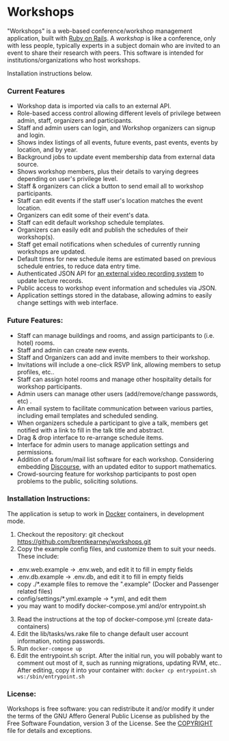 # Workshops

"Workshops" is a web-based conference/workshop management application, built with [Ruby on Rails](http://rubyonrails.org).
A _workshop_ is like a conference, only with less people, typically experts in a subject
domain who are invited to an event to share their research with peers. This software is intended for institutions/organizations
who host workshops.

Installation instructions below.

### Current Features
* Workshop data is imported via calls to an external API.
* Role-based access control allowing different levels of privilege between admin, staff, organizers and participants.
* Staff and admin users can login, and Workshop organizers can signup and login.
* Shows index listings of all events, future events, past events, events by location, and by year.
* Background jobs to update event membership data from external data source.
* Shows workshop members, plus their details to varying degrees depending on user's privilege level.
* Staff & organizers can click a button to send email all to workshop participants.
* Staff can edit events if the staff user's location matches the event location.
* Organizers can edit some of their event's data.
* Staff can edit default workshop schedule templates.
* Organizers can easily edit and publish the schedules of their workshop(s).
* Staff get email notifications when schedules of currently running workshops are updated.
* Default times for new schedule items are estimated based on previous schedule entries, to reduce data entry time.
* Authenticated JSON API for [an external video recording system](http://www.birs.ca/facilities/automated-video) to update lecture records.
* Public access to workshop event information and schedules via JSON.
* Application settings stored in the database, allowing admins to easily change settings with web interface.


### Future Features:
* Staff can manage buildings and rooms, and assign participants to (i.e. hotel) rooms.
* Staff and admin can create new events.
* Staff and Organizers can add and invite members to their workshop.
* Invitations will include a one-click RSVP link, allowing members to setup profiles, etc..
* Staff can assign hotel rooms and manage other hospitality details for workshop participants.
* Admin users can manage other users (add/remove/change passwords, etc) .
* An email system to facilitate communication between various parties, including email templates and scheduled sending.
* When organizers schedule a participant to give a talk, members get notified with a link to fill in the talk title and abstract.
* Drag & drop interface to re-arrange schedule items.
* Interface for admin users to manage application settings and permissions.
* Addition of a forum/mail list software for each workshop. Considering embedding [Discourse](http://www.discourse.org), with an updated editor to support mathematics.
* Crowd-sourcing feature for workshop participants to post open problems to the public, soliciting solutions.


### Installation Instructions:
The application is setup to work in [Docker](http://www.docker.com) containers, in development mode.
1. Checkout the repository: git checkout https://github.com/brentkearney/workshops.git
2. Copy the example config files, and customize them to suit your needs. These include:
  * .env.web.example -> .env.web, and edit it to fill in empty fields
  * .env.db.example -> .env.db, and edit it to fill in empty fields
  * copy ./*.example files to remove the ".example" (Docker and Passenger related files)
  * config/settings/*.yml.example -> *.yml, and edit them
  * you may want to modify docker-compose.yml and/or entrypoint.sh
3. Read the instructions at the top of docker-compose.yml (create data-containers)
4. Edit the lib/tasks/ws.rake file to change default user account information, noting passwords.
5. Run `docker-compose up`
6. Edit the entrypoint.sh script. After the initial run, you will pobably want to comment out most of it, such as running migrations, updating RVM, etc.. After editing, copy it into your container with: `docker cp entrypoint.sh ws:/sbin/entrypoint.sh`



### License:
Workshops is free software: you can redistribute it and/or modify it under
the terms of the GNU Affero General Public License as published by the Free
Software Foundation, version 3 of the License. See the [COPYRIGHT](COPYRIGHT)
file for details and exceptions.
